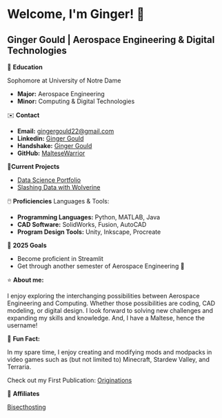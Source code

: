 # Welcome, I'm Ginger! 👋

## Ginger Gould | Aerospace Engineering & Digital Technologies

🏫 **Education**

Sophomore at University of Notre Dame
- **Major:** Aerospace Engineering
- **Minor:** Computing & Digital Technologies

✉️ **Contact**
- **Email:** gingergould22@gmail.com
- **Linkedin:** [Ginger Gould](www.linkedin.com/in/ginger-gould-15ab50168)
- **Handshake:** [Ginger Gould](https://app.joinhandshake.com/profiles/u5dzmu)
- **GitHub:** [MalteseWarrior](https://github.com/MalteseWarrior)

🚧**Current Projects**
- [Data Science Portfolio](https://github.com/MalteseWarrior/GOULD---Python---Portfolio)
- [Slashing Data with Wolverine](https://github.com/MalteseWarrior/GOULD--PYTHON--PORTFOLIO/tree/main/TidyData-Project)

🖱️ **Proficiencies**
Languages & Tools:
- **Programming Languages:** Python, MATLAB, Java
- **CAD Software:** SolidWorks, Fusion, AutoCAD
- **Program Design Tools:** Unity, Inkscape, Procreate

🥅 **2025 Goals**
- Become proficient in Streamlit
- Get through another semester of Aerospace Engineering 💪

⭐ **About me:**

I enjoy exploring the interchanging possibilities between Aerospace Engineering and Computing. Whether those possibilities are coding, CAD modeling, or digital design. I look forward to solving new challenges and expanding my skills and knowledge.
And, I have a Maltese, hence the username!

🎉 **Fun Fact:**

In my spare time, I enjoy creating and modifying mods and modpacks in video games such as (but not limited to) Minecraft, Stardew Valley, and Terraria.

Check out my First Publication: [Originations](https://www.curseforge.com/minecraft/modpacks/originations)

📝 **Affiliates**

[Bisecthosting](Bisecthosting.com/Maltese)



